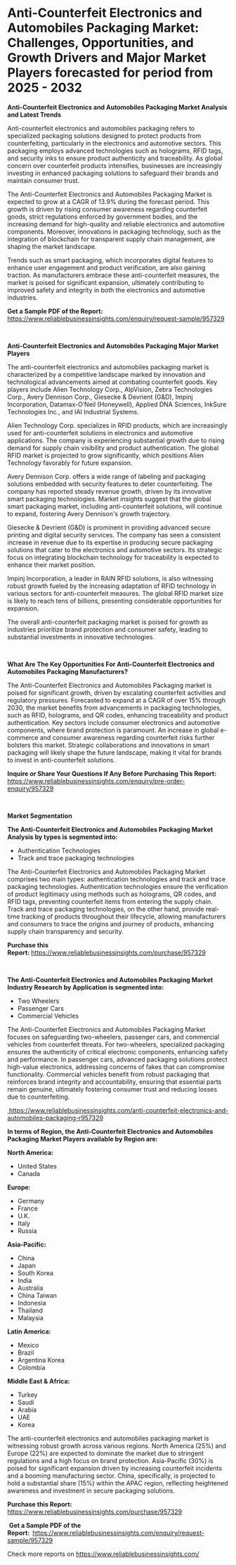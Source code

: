 <p><h1>Anti-Counterfeit Electronics and Automobiles Packaging Market: Challenges, Opportunities, and Growth Drivers and Major Market Players forecasted for period from 2025 - 2032</h1></p><p><strong>Anti-Counterfeit Electronics and Automobiles Packaging Market Analysis and Latest Trends</strong></p>
<p><p>Anti-counterfeit electronics and automobiles packaging refers to specialized packaging solutions designed to protect products from counterfeiting, particularly in the electronics and automotive sectors. This packaging employs advanced technologies such as holograms, RFID tags, and security inks to ensure product authenticity and traceability. As global concern over counterfeit products intensifies, businesses are increasingly investing in enhanced packaging solutions to safeguard their brands and maintain consumer trust.</p><p>The Anti-Counterfeit Electronics and Automobiles Packaging Market is expected to grow at a CAGR of 13.9% during the forecast period. This growth is driven by rising consumer awareness regarding counterfeit goods, strict regulations enforced by government bodies, and the increasing demand for high-quality and reliable electronics and automotive components. Moreover, innovations in packaging technology, such as the integration of blockchain for transparent supply chain management, are shaping the market landscape. </p><p>Trends such as smart packaging, which incorporates digital features to enhance user engagement and product verification, are also gaining traction. As manufacturers embrace these anti-counterfeit measures, the market is poised for significant expansion, ultimately contributing to improved safety and integrity in both the electronics and automotive industries.</p></p>
<p><strong>Get a Sample PDF of the Report:&nbsp;</strong> <a href="https://www.reliablebusinessinsights.com/enquiry/request-sample/957329?utm_campaign=2534&utm_medium=2&utm_source=Github&utm_content=ia&utm_term=21032025&utm_id=anti-counterfeit-electronics-and-automobiles-packaging">https://www.reliablebusinessinsights.com/enquiry/request-sample/957329</a></p>
<p>&nbsp;</p>
<p><strong>Anti-Counterfeit Electronics and Automobiles Packaging Major Market Players</strong></p>
<p><p>The anti-counterfeit electronics and automobiles packaging market is characterized by a competitive landscape marked by innovation and technological advancements aimed at combating counterfeit goods. Key players include Alien Technology Corp., AlpVision, Zebra Technologies Corp., Avery Dennison Corp., Giesecke & Devrient (G&D), Impinj Incorporation, Datamax-O’Neil (Honeywell), Applied DNA Sciences, InkSure Technologies Inc., and IAI Industrial Systems.</p><p>Alien Technology Corp. specializes in RFID products, which are increasingly used for anti-counterfeit solutions in electronics and automotive applications. The company is experiencing substantial growth due to rising demand for supply chain visibility and product authentication. The global RFID market is projected to grow significantly, which positions Alien Technology favorably for future expansion.</p><p>Avery Dennison Corp. offers a wide range of labeling and packaging solutions embedded with security features to deter counterfeiting. The company has reported steady revenue growth, driven by its innovative smart packaging technologies. Market insights suggest that the global smart packaging market, including anti-counterfeit solutions, will continue to expand, fostering Avery Dennison's growth trajectory.</p><p>Giesecke & Devrient (G&D) is prominent in providing advanced secure printing and digital security services. The company has seen a consistent increase in revenue due to its expertise in producing secure packaging solutions that cater to the electronics and automotive sectors. Its strategic focus on integrating blockchain technology for traceability is expected to enhance their market position.</p><p>Impinj Incorporation, a leader in RAIN RFID solutions, is also witnessing robust growth fueled by the increasing adaptation of RFID technology in various sectors for anti-counterfeit measures. The global RFID market size is likely to reach tens of billions, presenting considerable opportunities for expansion.</p><p>The overall anti-counterfeit packaging market is poised for growth as industries prioritize brand protection and consumer safety, leading to substantial investments in innovative technologies.</p></p>
<p>&nbsp;</p>
<p><strong>What Are The Key Opportunities For Anti-Counterfeit Electronics and Automobiles Packaging Manufacturers?</strong></p>
<p><p>The Anti-Counterfeit Electronics and Automobiles Packaging market is poised for significant growth, driven by escalating counterfeit activities and regulatory pressures. Forecasted to expand at a CAGR of over 15% through 2030, the market benefits from advancements in packaging technologies, such as RFID, holograms, and QR codes, enhancing traceability and product authentication. Key sectors include consumer electronics and automotive components, where brand protection is paramount. An increase in global e-commerce and consumer awareness regarding counterfeit risks further bolsters this market. Strategic collaborations and innovations in smart packaging will likely shape the future landscape, making it vital for brands to invest in anti-counterfeit solutions.</p></p>
<p><strong>Inquire or Share Your Questions If Any Before Purchasing This Report:</strong> <a href="https://www.reliablebusinessinsights.com/enquiry/pre-order-enquiry/957329?utm_campaign=2534&utm_medium=2&utm_source=Github&utm_content=ia&utm_term=21032025&utm_id=anti-counterfeit-electronics-and-automobiles-packaging">https://www.reliablebusinessinsights.com/enquiry/pre-order-enquiry/957329</a></p>
<p>&nbsp;</p>
<p><strong>Market Segmentation</strong></p>
<p><strong>The Anti-Counterfeit Electronics and Automobiles Packaging Market Analysis by types is segmented into:</strong></p>
<p><ul><li>Authentication Technologies</li><li>Track and trace packaging technologies</li></ul></p>
<p><p>The Anti-Counterfeit Electronics and Automobiles Packaging Market comprises two main types: authentication technologies and track and trace packaging technologies. Authentication technologies ensure the verification of product legitimacy using methods such as holograms, QR codes, and RFID tags, preventing counterfeit items from entering the supply chain. Track and trace packaging technologies, on the other hand, provide real-time tracking of products throughout their lifecycle, allowing manufacturers and consumers to trace the origins and journey of products, enhancing supply chain transparency and security.</p></p>
<p><strong>Purchase this Report:&nbsp;</strong><a href="https://www.reliablebusinessinsights.com/purchase/957329?utm_campaign=2534&utm_medium=2&utm_source=Github&utm_content=ia&utm_term=21032025&utm_id=anti-counterfeit-electronics-and-automobiles-packaging">https://www.reliablebusinessinsights.com/purchase/957329</a></p>
<p>&nbsp;</p>
<p><strong>The Anti-Counterfeit Electronics and Automobiles Packaging Market Industry Research by Application is segmented into:</strong></p>
<p><ul><li>Two Wheelers</li><li>Passenger Cars</li><li>Commercial Vehicles</li></ul></p>
<p><p>The Anti-Counterfeit Electronics and Automobiles Packaging Market focuses on safeguarding two-wheelers, passenger cars, and commercial vehicles from counterfeit threats. For two-wheelers, specialized packaging ensures the authenticity of critical electronic components, enhancing safety and performance. In passenger cars, advanced packaging solutions protect high-value electronics, addressing concerns of fakes that can compromise functionality. Commercial vehicles benefit from robust packaging that reinforces brand integrity and accountability, ensuring that essential parts remain genuine, ultimately fostering consumer trust and reducing losses due to counterfeiting.</p></p>
<p><a href="https://www.reliablebusinessinsights.com/anti-counterfeit-electronics-and-automobiles-packaging-r957329?utm_campaign=2534&utm_medium=2&utm_source=Github&utm_content=ia&utm_term=21032025&utm_id=anti-counterfeit-electronics-and-automobiles-packaging">&nbsp;https://www.reliablebusinessinsights.com/anti-counterfeit-electronics-and-automobiles-packaging-r957329</a></p>
<p><strong>In terms of Region, the Anti-Counterfeit Electronics and Automobiles Packaging Market Players available by Region are:</strong></p>
<p>
    <p> <strong> North America: </strong>
        <ul>
            <li>United States</li>
            <li>Canada</li>
        </ul>
        </p> 
    <p> <strong> Europe: </strong>
        <ul>
            <li>Germany</li>
            <li>France</li>
            <li>U.K.</li>
            <li>Italy</li>
            <li>Russia</li>
        </ul>
        </p> 
    <p> <strong> Asia-Pacific: </strong>
        <ul>
            <li>China</li>
            <li>Japan</li>
            <li>South Korea</li>
            <li>India</li>
            <li>Australia</li>
            <li>China Taiwan</li>
            <li>Indonesia</li>
            <li>Thailand</li>
            <li>Malaysia</li>
        </ul>
        </p> 
    <p> <strong> Latin America: </strong>
        <ul>
            <li>Mexico</li>
            <li>Brazil</li>
            <li>Argentina Korea</li>
            <li>Colombia</li>
        </ul>
        </p> 
    <p> <strong> Middle East & Africa: </strong>
        <ul>
            <li>Turkey</li>
            <li>Saudi</li>
            <li>Arabia</li>
            <li>UAE</li>
            <li>Korea</li>
        </ul>
    </p>
    </p>
<p><p>The anti-counterfeit electronics and automobiles packaging market is witnessing robust growth across various regions. North America (25%) and Europe (22%) are expected to dominate the market due to stringent regulations and a high focus on brand protection. Asia-Pacific (30%) is poised for significant expansion driven by increasing counterfeit incidents and a booming manufacturing sector. China, specifically, is projected to hold a substantial share (15%) within the APAC region, reflecting heightened awareness and investment in secure packaging solutions.</p></p>
<p><strong>Purchase this Report: </strong><a href="https://www.reliablebusinessinsights.com/purchase/957329?utm_campaign=2534&utm_medium=2&utm_source=Github&utm_content=ia&utm_term=21032025&utm_id=anti-counterfeit-electronics-and-automobiles-packaging">https://www.reliablebusinessinsights.com/purchase/957329</a></p>
<p>&nbsp;<strong>Get a Sample PDF of the Report:&nbsp;&nbsp;</strong><a href="https://www.reliablebusinessinsights.com/enquiry/request-sample/957329?utm_campaign=2534&utm_medium=2&utm_source=Github&utm_content=ia&utm_term=21032025&utm_id=anti-counterfeit-electronics-and-automobiles-packaging">https://www.reliablebusinessinsights.com/enquiry/request-sample/957329</a></p>
<p><strong></strong></p>
<p>Check more reports on <a href="https://www.reliablebusinessinsights.com/?utm_campaign=2534&utm_medium=2&utm_source=Github&utm_content=ia&utm_term=21032025&utm_id=anti-counterfeit-electronics-and-automobiles-packaging">https://www.reliablebusinessinsights.com/</a></p>